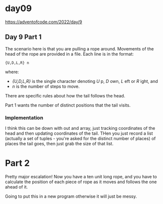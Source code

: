 # day09

<https://adventofcode.com/2022/day/9>

## Day 9 Part 1

The scenario here is that you are pulling a rope around.  Movements of the head of the rope are provided
in a file.  Each line is in the format:

    {U,D,L,R} n

where:

- _{U,D,L,R}_ is the single character denoting    _U_ p, _D_ own, _L_ eft or _R_ ight, and
- _n_ is the number of steps to move.

There are specific rules about how the tail follows the head.

Part 1 wants the number of distinct positions that the tail visits.

### Implementation

I think this can be down with out and array, just tracking coordinates of the head and then updating coordinates of the tail.  THen you just record a list (actually a set of tuples - you're asked for the distinct number of places) of places the tail goes, then just grab the size of that list.

# Part 2

Pretty major escalation!  Now you have a ten unit long rope, and you have to calculate the position of each piece of rope as it moves and follows the one ahead of it.

Going to put this in a new program otherwise it will just be messy.

